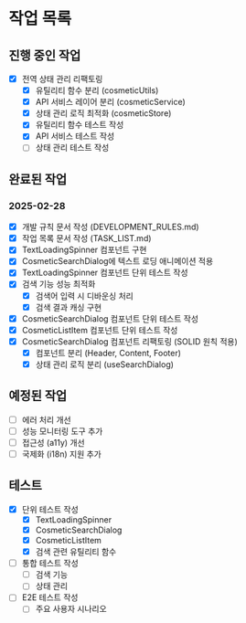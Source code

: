 # 작업 목록

## 진행 중인 작업
- [x] 전역 상태 관리 리팩토링
  - [x] 유틸리티 함수 분리 (cosmeticUtils)
  - [x] API 서비스 레이어 분리 (cosmeticService)
  - [x] 상태 관리 로직 최적화 (cosmeticStore)
  - [x] 유틸리티 함수 테스트 작성
  - [x] API 서비스 테스트 작성
  - [ ] 상태 관리 테스트 작성

## 완료된 작업
### 2025-02-28
- [x] 개발 규칙 문서 작성 (DEVELOPMENT_RULES.md)
- [x] 작업 목록 문서 작성 (TASK_LIST.md)
- [x] TextLoadingSpinner 컴포넌트 구현
- [x] CosmeticSearchDialog에 텍스트 로딩 애니메이션 적용
- [x] TextLoadingSpinner 컴포넌트 단위 테스트 작성
- [x] 검색 기능 성능 최적화
  - [x] 검색어 입력 시 디바운싱 처리
  - [x] 검색 결과 캐싱 구현
- [x] CosmeticSearchDialog 컴포넌트 단위 테스트 작성
- [x] CosmeticListItem 컴포넌트 단위 테스트 작성
- [x] CosmeticSearchDialog 컴포넌트 리팩토링 (SOLID 원칙 적용)
  - [x] 컴포넌트 분리 (Header, Content, Footer)
  - [x] 상태 관리 로직 분리 (useSearchDialog)

## 예정된 작업
- [ ] 에러 처리 개선
- [ ] 성능 모니터링 도구 추가
- [ ] 접근성 (a11y) 개선
- [ ] 국제화 (i18n) 지원 추가

## 테스트
- [x] 단위 테스트 작성
  - [x] TextLoadingSpinner
  - [x] CosmeticSearchDialog
  - [x] CosmeticListItem
  - [x] 검색 관련 유틸리티 함수
- [ ] 통합 테스트 작성
  - [ ] 검색 기능
  - [ ] 상태 관리
- [ ] E2E 테스트 작성
  - [ ] 주요 사용자 시나리오 